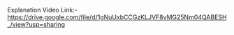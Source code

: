 Explanation Video Link:-https://drive.google.com/file/d/1gNuUxbCCGzKLJVF8vMG25Nm04QABESH_/view?usp=sharing
